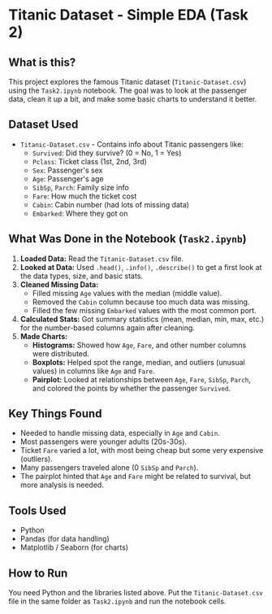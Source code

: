 # Titanic Dataset - Simple EDA (Task 2)

## What is this?

This project explores the famous Titanic dataset (`Titanic-Dataset.csv`) using the `Task2.ipynb` notebook. The goal was to look at the passenger data, clean it up a bit, and make some basic charts to understand it better.

## Dataset Used

*   `Titanic-Dataset.csv` - Contains info about Titanic passengers like:
    *   `Survived`: Did they survive? (0 = No, 1 = Yes)
    *   `Pclass`: Ticket class (1st, 2nd, 3rd)
    *   `Sex`: Passenger's sex
    *   `Age`: Passenger's age
    *   `SibSp`, `Parch`: Family size info
    *   `Fare`: How much the ticket cost
    *   `Cabin`: Cabin number (had lots of missing data)
    *   `Embarked`: Where they got on

## What Was Done in the Notebook (`Task2.ipynb`)

1.  **Loaded Data:** Read the `Titanic-Dataset.csv` file.
2.  **Looked at Data:** Used `.head()`, `.info()`, `.describe()` to get a first look at the data types, size, and basic stats.
3.  **Cleaned Missing Data:**
    *   Filled missing `Age` values with the median (middle value).
    *   Removed the `Cabin` column because too much data was missing.
    *   Filled the few missing `Embarked` values with the most common port.
4.  **Calculated Stats:** Got summary statistics (mean, median, min, max, etc.) for the number-based columns again after cleaning.
5.  **Made Charts:**
    *   **Histograms:** Showed how `Age`, `Fare`, and other number columns were distributed.
    *   **Boxplots:** Helped spot the range, median, and outliers (unusual values) in columns like `Age` and `Fare`.
    *   **Pairplot:** Looked at relationships between `Age`, `Fare`, `SibSp`, `Parch`, and colored the points by whether the passenger `Survived`.

## Key Things Found

*   Needed to handle missing data, especially in `Age` and `Cabin`.
*   Most passengers were younger adults (20s-30s).
*   Ticket `Fare` varied a lot, with most being cheap but some very expensive (outliers).
*   Many passengers traveled alone (0 `SibSp` and `Parch`).
*   The pairplot hinted that `Age` and `Fare` might be related to survival, but more analysis is needed.

## Tools Used

*   Python
*   Pandas (for data handling)
*   Matplotlib / Seaborn (for charts)

## How to Run

You need Python and the libraries listed above. Put the `Titanic-Dataset.csv` file in the same folder as `Task2.ipynb` and run the notebook cells.
